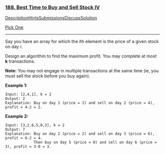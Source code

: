 ### [188. Best Time to Buy and Sell Stock IV](https://leetcode.com/problems/best-time-to-buy-and-sell-stock-iv/description/)

[Description](https://leetcode.com/problems/best-time-to-buy-and-sell-stock-iv/description/)[Hints](https://leetcode.com/problems/best-time-to-buy-and-sell-stock-iv/hints/)[Submissions](https://leetcode.com/problems/best-time-to-buy-and-sell-stock-iv/submissions/)[Discuss](https://leetcode.com/problems/best-time-to-buy-and-sell-stock-iv/discuss/)[Solution](https://leetcode.com/problems/best-time-to-buy-and-sell-stock-iv/solution/)



[Pick One](https://leetcode.com/problems/random-one-question/)

------

Say you have an array for which the *i*th element is the price of a given stock on day *i*.

Design an algorithm to find the maximum profit. You may complete at most **k** transactions.

**Note:**
You may not engage in multiple transactions at the same time (ie, you must sell the stock before you buy again).

**Example 1:**

```
Input: [2,4,1], k = 2
Output: 2
Explanation: Buy on day 1 (price = 2) and sell on day 2 (price = 4), profit = 4-2 = 2.
```

**Example 2:**

```
Input: [3,2,6,5,0,3], k = 2
Output: 7
Explanation: Buy on day 2 (price = 2) and sell on day 3 (price = 6), profit = 6-2 = 4.
             Then buy on day 5 (price = 0) and sell on day 6 (price = 3), profit = 3-0 = 3.
```